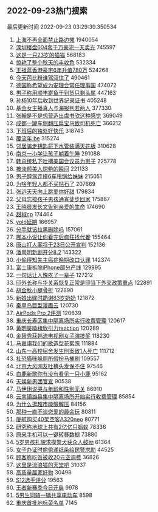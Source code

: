 ## 2022-09-23热门搜索 
最后更新时间 2022-09-23 03:29:39.350534 
1. [上海不再全面禁止路边摊](https://s.weibo.com/weibo?q=%23%E4%B8%8A%E6%B5%B7%E4%B8%8D%E5%86%8D%E5%85%A8%E9%9D%A2%E7%A6%81%E6%AD%A2%E8%B7%AF%E8%BE%B9%E6%91%8A%23&t=31&band_rank=1&Refer=top) 1940054
1. [深圳楼盘604套千万豪宅一天卖光](https://s.weibo.com/weibo?q=%23%E6%B7%B1%E5%9C%B3%E6%A5%BC%E7%9B%98604%E5%A5%97%E5%8D%83%E4%B8%87%E8%B1%AA%E5%AE%85%E4%B8%80%E5%A4%A9%E5%8D%96%E5%85%89%23&t=31&band_rank=5&Refer=top) 745597
1. [这是一只23岁的猫猫](https://s.weibo.com/weibo?q=%23%E8%BF%99%E6%98%AF%E4%B8%80%E5%8F%AA23%E5%B2%81%E7%9A%84%E7%8C%AB%E7%8C%AB%23&t=31&band_rank=2&Refer=top) 568183
1. [惊艳了整个秋天的丰收色](https://s.weibo.com/weibo?q=%23%E6%83%8A%E8%89%B3%E4%BA%86%E6%95%B4%E4%B8%AA%E7%A7%8B%E5%A4%A9%E7%9A%84%E4%B8%B0%E6%94%B6%E8%89%B2%23&t=31&band_rank=3&Refer=top) 532334
1. [王祖蓝香港豪宅6年升值780万](https://s.weibo.com/weibo?q=%23%E7%8E%8B%E7%A5%96%E8%93%9D%E9%A6%99%E6%B8%AF%E8%B1%AA%E5%AE%856%E5%B9%B4%E5%8D%87%E5%80%BC780%E4%B8%87%23&t=31&band_rank=4&Refer=top) 524268
1. [今天芭比粉谁驾驭住了](https://s.weibo.com/weibo?q=%23%E4%BB%8A%E5%A4%A9%E8%8A%AD%E6%AF%94%E7%B2%89%E8%B0%81%E9%A9%BE%E9%A9%AD%E4%BD%8F%E4%BA%86%23&t=31&band_rank=6&Refer=top) 490461
1. [德国称希望成为安理会常任理事国](https://s.weibo.com/weibo?q=%23%E5%BE%B7%E5%9B%BD%E7%A7%B0%E5%B8%8C%E6%9C%9B%E6%88%90%E4%B8%BA%E5%AE%89%E7%90%86%E4%BC%9A%E5%B8%B8%E4%BB%BB%E7%90%86%E4%BA%8B%E5%9B%BD%23&t=31&band_rank=7&Refer=top) 474072
1. [男子称用顺丰寄鱼干到货只剩头尾](https://s.weibo.com/weibo?q=%23%E7%94%B7%E5%AD%90%E7%A7%B0%E7%94%A8%E9%A1%BA%E4%B8%B0%E5%AF%84%E9%B1%BC%E5%B9%B2%E5%88%B0%E8%B4%A7%E5%8F%AA%E5%89%A9%E5%A4%B4%E5%B0%BE%23&t=31&band_rank=8&Refer=top) 447163
1. [孙杨10年后收到世界纪录证书](https://s.weibo.com/weibo?q=%23%E5%AD%99%E6%9D%A810%E5%B9%B4%E5%90%8E%E6%94%B6%E5%88%B0%E4%B8%96%E7%95%8C%E7%BA%AA%E5%BD%95%E8%AF%81%E4%B9%A6%23&t=31&band_rank=9&Refer=top) 405248
1. [基金女主播真人与海报判若两人](https://s.weibo.com/weibo?q=%23%E5%9F%BA%E9%87%91%E5%A5%B3%E4%B8%BB%E6%92%AD%E7%9C%9F%E4%BA%BA%E4%B8%8E%E6%B5%B7%E6%8A%A5%E5%88%A4%E8%8B%A5%E4%B8%A4%E4%BA%BA%23&t=31&band_rank=10&Refer=top) 377330
1. [张翰是不是想营造出虞书欣这种感觉](https://s.weibo.com/weibo?q=%23%E5%BC%A0%E7%BF%B0%E6%98%AF%E4%B8%8D%E6%98%AF%E6%83%B3%E8%90%A5%E9%80%A0%E5%87%BA%E8%99%9E%E4%B9%A6%E6%AC%A3%E8%BF%99%E7%A7%8D%E6%84%9F%E8%A7%89%23&t=31&band_rank=11&Refer=top) 369049
1. [成都一罐车侧翻压扁宝马致司机死亡](https://s.weibo.com/weibo?q=%23%E6%88%90%E9%83%BD%E4%B8%80%E7%BD%90%E8%BD%A6%E4%BE%A7%E7%BF%BB%E5%8E%8B%E6%89%81%E5%AE%9D%E9%A9%AC%E8%87%B4%E5%8F%B8%E6%9C%BA%E6%AD%BB%E4%BA%A1%23&t=31&band_rank=12&Refer=top) 366212
1. [下班后的独处好快乐](https://s.weibo.com/weibo?q=%23%E4%B8%8B%E7%8F%AD%E5%90%8E%E7%9A%84%E7%8B%AC%E5%A4%84%E5%A5%BD%E5%BF%AB%E4%B9%90%23&t=31&band_rank=13&Refer=top) 318743
1. [覆流年 be](https://s.weibo.com/weibo?q=%23%E8%A6%86%E6%B5%81%E5%B9%B4%20be%23&t=31&band_rank=14&Refer=top) 315274
1. [邻居骗走钥匙将下水管装满天花板](https://s.weibo.com/weibo?q=%23%E9%82%BB%E5%B1%85%E9%AA%97%E8%B5%B0%E9%92%A5%E5%8C%99%E5%B0%86%E4%B8%8B%E6%B0%B4%E7%AE%A1%E8%A3%85%E6%BB%A1%E5%A4%A9%E8%8A%B1%E6%9D%BF%23&t=31&band_rank=15&Refer=top) 310628
1. [南京一小学让孩子躺着午睡](https://s.weibo.com/weibo?q=%23%E5%8D%97%E4%BA%AC%E4%B8%80%E5%B0%8F%E5%AD%A6%E8%AE%A9%E5%AD%A9%E5%AD%90%E8%BA%BA%E7%9D%80%E5%8D%88%E7%9D%A1%23&t=31&band_rank=22&Refer=top) 291088
1. [韩总统私下吐槽美国会议员为崽子](https://s.weibo.com/weibo?q=%23%E9%9F%A9%E6%80%BB%E7%BB%9F%E7%A7%81%E4%B8%8B%E5%90%90%E6%A7%BD%E7%BE%8E%E5%9B%BD%E4%BC%9A%E8%AE%AE%E5%91%98%E4%B8%BA%E5%B4%BD%E5%AD%90%23&t=31&band_rank=16&Refer=top) 225778
1. [被淡颜美人惊艳的瞬间](https://s.weibo.com/weibo?q=%23%E8%A2%AB%E6%B7%A1%E9%A2%9C%E7%BE%8E%E4%BA%BA%E6%83%8A%E8%89%B3%E7%9A%84%E7%9E%AC%E9%97%B4%23&t=31&band_rank=17&Refer=top) 221133
1. [男子醉驾连撞6车甩锅给妹妹](https://s.weibo.com/weibo?q=%23%E7%94%B7%E5%AD%90%E9%86%89%E9%A9%BE%E8%BF%9E%E6%92%9E6%E8%BD%A6%E7%94%A9%E9%94%85%E7%BB%99%E5%A6%B9%E5%A6%B9%23&t=31&band_rank=18&Refer=top) 215051
1. [为啥年轻人都不买钻石了](https://s.weibo.com/weibo?q=%23%E4%B8%BA%E5%95%A5%E5%B9%B4%E8%BD%BB%E4%BA%BA%E9%83%BD%E4%B8%8D%E4%B9%B0%E9%92%BB%E7%9F%B3%E4%BA%86%23&t=31&band_rank=19&Refer=top) 207669
1. [张远天天向上跳爱你好甜](https://s.weibo.com/weibo?q=%23%E5%BC%A0%E8%BF%9C%E5%A4%A9%E5%A4%A9%E5%90%91%E4%B8%8A%E8%B7%B3%E7%88%B1%E4%BD%A0%E5%A5%BD%E7%94%9C%23&t=31&band_rank=15&Refer=top) 179834
1. [父母忘接孩子男孩通宵徒步回家](https://s.weibo.com/weibo?q=%23%E7%88%B6%E6%AF%8D%E5%BF%98%E6%8E%A5%E5%AD%A9%E5%AD%90%E7%94%B7%E5%AD%A9%E9%80%9A%E5%AE%B5%E5%BE%92%E6%AD%A5%E5%9B%9E%E5%AE%B6%23&t=31&band_rank=20&Refer=top) 175867
1. [王晓晨发长文告别亲爱的生命](https://s.weibo.com/weibo?q=%23%E7%8E%8B%E6%99%93%E6%99%A8%E5%8F%91%E9%95%BF%E6%96%87%E5%91%8A%E5%88%AB%E4%BA%B2%E7%88%B1%E7%9A%84%E7%94%9F%E5%91%BD%23&t=31&band_rank=21&Refer=top) 174690
1. [甜椒cp](https://s.weibo.com/weibo?q=%23%E7%94%9C%E6%A4%92cp%23&t=31&band_rank=16&Refer=top) 174464
1. [yolo延期](https://s.weibo.com/weibo?q=yolo%E5%BB%B6%E6%9C%9F&t=31&band_rank=22&Refer=top) 166957
1. [分手就该拉黑删除吗](https://s.weibo.com/weibo?q=%23%E5%88%86%E6%89%8B%E5%B0%B1%E8%AF%A5%E6%8B%89%E9%BB%91%E5%88%A0%E9%99%A4%E5%90%97%23&t=31&band_rank=23&Refer=top) 157061
1. [哪本小说让你看完后疯狂找代餐](https://s.weibo.com/weibo?q=%23%E5%93%AA%E6%9C%AC%E5%B0%8F%E8%AF%B4%E8%AE%A9%E4%BD%A0%E7%9C%8B%E5%AE%8C%E5%90%8E%E7%96%AF%E7%8B%82%E6%89%BE%E4%BB%A3%E9%A4%90%23&t=31&band_rank=24&Refer=top) 155464
1. [唐山打人案将于23日公开宣判](https://s.weibo.com/weibo?q=%23%E5%94%90%E5%B1%B1%E6%89%93%E4%BA%BA%E6%A1%88%E5%B0%86%E4%BA%8E23%E6%97%A5%E5%85%AC%E5%BC%80%E5%AE%A3%E5%88%A4%23&t=31&band_rank=25&Refer=top) 152136
1. [潘粤明新剧开分8.2](https://s.weibo.com/weibo?q=%23%E6%BD%98%E7%B2%A4%E6%98%8E%E6%96%B0%E5%89%A7%E5%BC%80%E5%88%868.2%23&t=31&band_rank=26&Refer=top) 143322
1. [小偷得知失主癌症晚期改口认罪](https://s.weibo.com/weibo?q=%23%E5%B0%8F%E5%81%B7%E5%BE%97%E7%9F%A5%E5%A4%B1%E4%B8%BB%E7%99%8C%E7%97%87%E6%99%9A%E6%9C%9F%E6%94%B9%E5%8F%A3%E8%AE%A4%E7%BD%AA%23&t=31&band_rank=27&Refer=top) 142374
1. [富士康拆除iPhone部分产线](https://s.weibo.com/weibo?q=%23%E5%AF%8C%E5%A3%AB%E5%BA%B7%E6%8B%86%E9%99%A4iPhone%E9%83%A8%E5%88%86%E4%BA%A7%E7%BA%BF%23&t=31&band_rank=28&Refer=top) 129995
1. [一句话让人愧疚了一辈子](https://s.weibo.com/weibo?q=%23%E4%B8%80%E5%8F%A5%E8%AF%9D%E8%AE%A9%E4%BA%BA%E6%84%A7%E7%96%9A%E4%BA%86%E4%B8%80%E8%BE%88%E5%AD%90%23&t=31&band_rank=29&Refer=top) 127212
1. [印外长称与华关系恢复正常是印当下外交政策重点](https://s.weibo.com/weibo?q=%23%E5%8D%B0%E5%A4%96%E9%95%BF%E7%A7%B0%E4%B8%8E%E5%8D%8E%E5%85%B3%E7%B3%BB%E6%81%A2%E5%A4%8D%E6%AD%A3%E5%B8%B8%E6%98%AF%E5%8D%B0%E5%BD%93%E4%B8%8B%E5%A4%96%E4%BA%A4%E6%94%BF%E7%AD%96%E9%87%8D%E7%82%B9%23&t=31&band_rank=30&Refer=top) 122891
1. [胡金秋小腿骨折](https://s.weibo.com/weibo?q=%23%E8%83%A1%E9%87%91%E7%A7%8B%E5%B0%8F%E8%85%BF%E9%AA%A8%E6%8A%98%23&t=31&band_rank=31&Refer=top) 122890
1. [新娘出嫁时跪谢83岁奶奶](https://s.weibo.com/weibo?q=%23%E6%96%B0%E5%A8%98%E5%87%BA%E5%AB%81%E6%97%B6%E8%B7%AA%E8%B0%A283%E5%B2%81%E5%A5%B6%E5%A5%B6%23&t=31&band_rank=50&Refer=top) 121872
1. [秦皇岛巨型漫画云](https://s.weibo.com/weibo?q=%23%E7%A7%A6%E7%9A%87%E5%B2%9B%E5%B7%A8%E5%9E%8B%E6%BC%AB%E7%94%BB%E4%BA%91%23&t=31&band_rank=32&Refer=top) 120730
1. [AirPods Pro 2评测](https://s.weibo.com/weibo?q=AirPods%20Pro%202%E8%AF%84%E6%B5%8B&t=31&band_rank=33&Refer=top) 120639
1. [重庆长寿区集中隔离场所实行收费管理](https://s.weibo.com/weibo?q=%23%E9%87%8D%E5%BA%86%E9%95%BF%E5%AF%BF%E5%8C%BA%E9%9B%86%E4%B8%AD%E9%9A%94%E7%A6%BB%E5%9C%BA%E6%89%80%E5%AE%9E%E8%A1%8C%E6%94%B6%E8%B4%B9%E7%AE%A1%E7%90%86%23&t=31&band_rank=34&Refer=top) 120617
1. [黄明昊嗑棣欣引力reaction](https://s.weibo.com/weibo?q=%23%E9%BB%84%E6%98%8E%E6%98%8A%E5%97%91%E6%A3%A3%E6%AC%A3%E5%BC%95%E5%8A%9Breaction%23&t=31&band_rank=35&Refer=top) 120289
1. [金智秀获韩流电视剧女子演技奖](https://s.weibo.com/weibo?q=%23%E9%87%91%E6%99%BA%E7%A7%80%E8%8E%B7%E9%9F%A9%E6%B5%81%E7%94%B5%E8%A7%86%E5%89%A7%E5%A5%B3%E5%AD%90%E6%BC%94%E6%8A%80%E5%A5%96%23&t=31&band_rank=36&Refer=top) 118230
1. [马嘉祺我们的歌造型花絮照](https://s.weibo.com/weibo?q=%23%E9%A9%AC%E5%98%89%E7%A5%BA%E6%88%91%E4%BB%AC%E7%9A%84%E6%AD%8C%E9%80%A0%E5%9E%8B%E8%8A%B1%E7%B5%AE%E7%85%A7%23&t=31&band_rank=37&Refer=top) 111884
1. [山东一高校宿舍发生刑案致1人死亡](https://s.weibo.com/weibo?q=%23%E5%B1%B1%E4%B8%9C%E4%B8%80%E9%AB%98%E6%A0%A1%E5%AE%BF%E8%88%8D%E5%8F%91%E7%94%9F%E5%88%91%E6%A1%88%E8%87%B41%E4%BA%BA%E6%AD%BB%E4%BA%A1%23&t=31&band_rank=38&Refer=top) 111712
1. [社恐猫咪躲厕所假扮马桶刷](https://s.weibo.com/weibo?q=%23%E7%A4%BE%E6%81%90%E7%8C%AB%E5%92%AA%E8%BA%B2%E5%8E%95%E6%89%80%E5%81%87%E6%89%AE%E9%A9%AC%E6%A1%B6%E5%88%B7%23&t=31&band_rank=39&Refer=top) 109557
1. [北京大风网友吐槽头发保不住](https://s.weibo.com/weibo?q=%23%E5%8C%97%E4%BA%AC%E5%A4%A7%E9%A3%8E%E7%BD%91%E5%8F%8B%E5%90%90%E6%A7%BD%E5%A4%B4%E5%8F%91%E4%BF%9D%E4%B8%8D%E4%BD%8F%23&t=31&band_rank=40&Refer=top) 97546
1. [白鹿新歌你有没有看见一只小鹿](https://s.weibo.com/weibo?q=%23%E7%99%BD%E9%B9%BF%E6%96%B0%E6%AD%8C%E4%BD%A0%E6%9C%89%E6%B2%A1%E6%9C%89%E7%9C%8B%E8%A7%81%E4%B8%80%E5%8F%AA%E5%B0%8F%E9%B9%BF%23&t=31&band_rank=41&Refer=top) 95162
1. [天娱新男团官宣](https://s.weibo.com/weibo?q=%23%E5%A4%A9%E5%A8%B1%E6%96%B0%E7%94%B7%E5%9B%A2%E5%AE%98%E5%AE%A3%23&t=31&band_rank=42&Refer=top) 90538
1. [马伊琍说哭与年龄和性别无关](https://s.weibo.com/weibo?q=%23%E9%A9%AC%E4%BC%8A%E7%90%8D%E8%AF%B4%E5%93%AD%E4%B8%8E%E5%B9%B4%E9%BE%84%E5%92%8C%E6%80%A7%E5%88%AB%E6%97%A0%E5%85%B3%23&t=31&band_rank=43&Refer=top) 86910
1. [云南镇雄县集中隔离场所开始实行收费管理](https://s.weibo.com/weibo?q=%23%E4%BA%91%E5%8D%97%E9%95%87%E9%9B%84%E5%8E%BF%E9%9B%86%E4%B8%AD%E9%9A%94%E7%A6%BB%E5%9C%BA%E6%89%80%E5%BC%80%E5%A7%8B%E5%AE%9E%E8%A1%8C%E6%94%B6%E8%B4%B9%E7%AE%A1%E7%90%86%23&t=31&band_rank=44&Refer=top) 85854
1. [为什么逛超市能够解压](https://s.weibo.com/weibo?q=%23%E4%B8%BA%E4%BB%80%E4%B9%88%E9%80%9B%E8%B6%85%E5%B8%82%E8%83%BD%E5%A4%9F%E8%A7%A3%E5%8E%8B%23&t=31&band_rank=48&Refer=top) 84156
1. [那种一直不谈恋爱的最会玩](https://s.weibo.com/weibo?q=%23%E9%82%A3%E7%A7%8D%E4%B8%80%E7%9B%B4%E4%B8%8D%E8%B0%88%E6%81%8B%E7%88%B1%E7%9A%84%E6%9C%80%E4%BC%9A%E7%8E%A9%23&t=31&band_rank=45&Refer=top) 80811
1. [厦航购买40架空客A320neo](https://s.weibo.com/weibo?q=%23%E5%8E%A6%E8%88%AA%E8%B4%AD%E4%B9%B040%E6%9E%B6%E7%A9%BA%E5%AE%A2A320neo%23&t=31&band_rank=46&Refer=top) 80771
1. [研究称地球上共有2亿亿只蚂蚁](https://s.weibo.com/weibo?q=%23%E7%A0%94%E7%A9%B6%E7%A7%B0%E5%9C%B0%E7%90%83%E4%B8%8A%E5%85%B1%E6%9C%892%E4%BA%BF%E4%BA%BF%E5%8F%AA%E8%9A%82%E8%9A%81%23&t=31&band_rank=47&Refer=top) 78336
1. [原来手机可以一键转移数据](https://s.weibo.com/weibo?q=%23%E5%8E%9F%E6%9D%A5%E6%89%8B%E6%9C%BA%E5%8F%AF%E4%BB%A5%E4%B8%80%E9%94%AE%E8%BD%AC%E7%A7%BB%E6%95%B0%E6%8D%AE%23&t=31&band_rank=49&Refer=top) 73880
1. [5岁男孩礼貌求摸警犬获众人鼓励](https://s.weibo.com/weibo?q=%235%E5%B2%81%E7%94%B7%E5%AD%A9%E7%A4%BC%E8%B2%8C%E6%B1%82%E6%91%B8%E8%AD%A6%E7%8A%AC%E8%8E%B7%E4%BC%97%E4%BA%BA%E9%BC%93%E5%8A%B1%23&t=31&band_rank=50&Refer=top) 61364
1. [女子办证时偷偷递纸条给民警求助](https://s.weibo.com/weibo?q=%23%E5%A5%B3%E5%AD%90%E5%8A%9E%E8%AF%81%E6%97%B6%E5%81%B7%E5%81%B7%E9%80%92%E7%BA%B8%E6%9D%A1%E7%BB%99%E6%B0%91%E8%AD%A6%E6%B1%82%E5%8A%A9%23&t=31&band_rank=30&Refer=top) 44525
1. [顾客称吃饭被收20元空调费](https://s.weibo.com/weibo?q=%23%E9%A1%BE%E5%AE%A2%E7%A7%B0%E5%90%83%E9%A5%AD%E8%A2%AB%E6%94%B620%E5%85%83%E7%A9%BA%E8%B0%83%E8%B4%B9%23&t=31&band_rank=50&Refer=top) 36826
1. [这里是流浪猫的天堂吧](https://s.weibo.com/weibo?q=%23%E8%BF%99%E9%87%8C%E6%98%AF%E6%B5%81%E6%B5%AA%E7%8C%AB%E7%9A%84%E5%A4%A9%E5%A0%82%E5%90%A7%23&t=31&band_rank=48&Refer=top) 31037
1. [高质量居家好物](https://s.weibo.com/weibo?q=%E9%AB%98%E8%B4%A8%E9%87%8F%E5%B1%85%E5%AE%B6%E5%A5%BD%E7%89%A9&t=31&band_rank=49&Refer=top) 30498
1. [S12选手评分](https://s.weibo.com/weibo?q=%23S12%E9%80%89%E6%89%8B%E8%AF%84%E5%88%86%23&t=31&band_rank=49&Refer=top) 19563
1. [王者新赛季今日开启](https://s.weibo.com/weibo?q=%23%E7%8E%8B%E8%80%85%E6%96%B0%E8%B5%9B%E5%AD%A3%E4%BB%8A%E6%97%A5%E5%BC%80%E5%90%AF%23&t=31&band_rank=50&Refer=top) 9978
1. [5男生同骑一辆共享电动车](https://s.weibo.com/weibo?q=%235%E7%94%B7%E7%94%9F%E5%90%8C%E9%AA%91%E4%B8%80%E8%BE%86%E5%85%B1%E4%BA%AB%E7%94%B5%E5%8A%A8%E8%BD%A6%23&t=31&band_rank=47&Refer=top) 8598
1. [重庆首批地标菜名单](https://s.weibo.com/weibo?q=%23%E9%87%8D%E5%BA%86%E9%A6%96%E6%89%B9%E5%9C%B0%E6%A0%87%E8%8F%9C%E5%90%8D%E5%8D%95%23&t=31&band_rank=50&Refer=top) 7145
